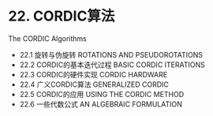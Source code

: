 # 22. CORDIC算法 

The CORDIC Algorithms







-   22.1 旋转与伪旋转 ROTATIONS AND PSEUDOROTATIONS
-   22.2 CORDIC的基本迭代过程 BASIC CORDIC ITERATIONS
-   22.3 CORDIC的硬件实现 CORDIC HARDWARE
-   22.4 广义CORDIC算法 GENERALIZED CORDIC
-   22.5 CORDIC的应用 USING THE CORDIC METHOD
-   22.6 一些代数公式 AN ALGEBRAIC FORMULATION